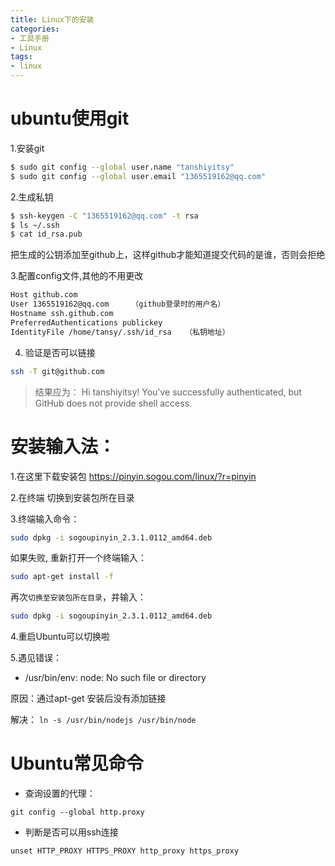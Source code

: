 ```yaml
---
title: Linux下的安装
categories:
- 工具手册
- Linux
tags:
- linux
---
```

# ubuntu使用git
1.安装git
``` bash
$ sudo git config --global user.name "tanshiyitsy"
$ sudo git config --global user.email "1365519162@qq.com"
```
2.生成私钥

``` bash
$ ssh-keygen -C "1365519162@qq.com" -t rsa
$ ls ~/.ssh
$ cat id_rsa.pub 
```
把生成的公钥添加至github上，这样github才能知道提交代码的是谁，否则会拒绝

3.配置config文件,其他的不用更改
``` bash
Host github.com
User 1365519162@qq.com     （github登录时的用户名）
Hostname ssh.github.com
PreferredAuthentications publickey
IdentityFile /home/tansy/.ssh/id_rsa   （私钥地址）
```
4. 验证是否可以链接

```bash
ssh -T git@github.com
```
> 结果应为：
> Hi tanshiyitsy! You've successfully authenticated, but GitHub does not provide shell access.

# 安装输入法：
1.在这里下载安装包 https://pinyin.sogou.com/linux/?r=pinyin


2.在终端 切换到安装包所在目录

3.终端输入命令：

```bash
sudo dpkg -i sogoupinyin_2.3.1.0112_amd64.deb
```
如果失败, 重新打开一个终端输入：
``` bash
sudo apt-get install -f
```
再次`切换至安装包所在目录`，并输入：
``` bash
sudo dpkg -i sogoupinyin_2.3.1.0112_amd64.deb
```

4.重启Ubuntu可以切换啦

5.遇见错误：
- /usr/bin/env: node: No such file or directory

原因：通过apt-get 安装后没有添加链接

解决：
```ln -s /usr/bin/nodejs /usr/bin/node```
# Ubuntu常见命令
- 查询设置的代理：

```git config --global http.proxy```
- 判断是否可以用ssh连接


```unset HTTP_PROXY HTTPS_PROXY http_proxy https_proxy```

